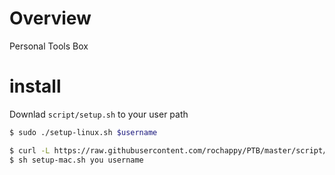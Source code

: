 # Overview
Personal Tools Box

# install
Downlad `script/setup.sh` to your user path

``` bash
$ sudo ./setup-linux.sh $username
```

```bash
$ curl -L https://raw.githubusercontent.com/rochappy/PTB/master/script/setup-mac.sh > ~/.setup-mac.sh
$ sh setup-mac.sh you username
```

